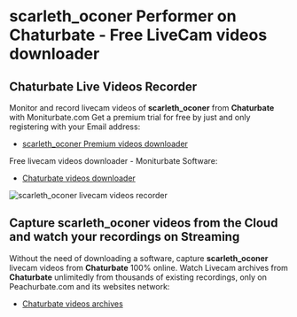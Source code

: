 # scarleth_oconer Performer on Chaturbate - Free LiveCam videos downloader

## Chaturbate Live Videos Recorder

Monitor and record livecam videos of **scarleth_oconer** from **Chaturbate** with Moniturbate.com
Get a premium trial for free by just and only registering with your Email address:
* [scarleth_oconer Premium videos downloader](https://moniturbate.com/request-demo-licence-key.html)

Free livecam videos downloader - Moniturbate Software:
* [Chaturbate videos downloader](https://moniturbate.com/moniturbate-download-software.html)

![scarleth_oconer livecam videos recorder](https://peachurnet.com/templates/moniturbate-software.png)


## Capture scarleth_oconer videos from the Cloud and watch your recordings on Streaming

Without the need of downloading a software, capture **scarleth_oconer** livecam videos from **Chaturbate** 100% online.
Watch Livecam archives from **Chaturbate** unlimitedly from thousands of existing recordings, only on Peachurbate.com and its websites network:
* [Chaturbate videos archives](https://peachurnet.com/)
